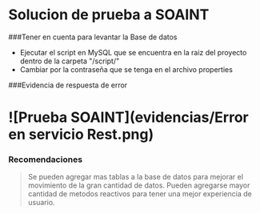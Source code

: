 # Solucion de prueba a SOAINT

###Tener en cuenta para levantar la Base de datos

- Ejecutar el script en MySQL que se encuentra en la raiz del proyecto dentro de la carpeta "/script/"
- Cambiar por la contraseña que se tenga en el archivo properties

###Evidencia de respuesta de error

# ![Prueba SOAINT](evidencias/Error en servicio Rest.png)


### Recomendaciones

> Se pueden agregar mas tablas a la base de datos para mejorar el movimiento de la gran cantidad de datos.
> Pueden agregarse mayor cantidad de metodos reactivos para tener una mejor experiencia de usuario.